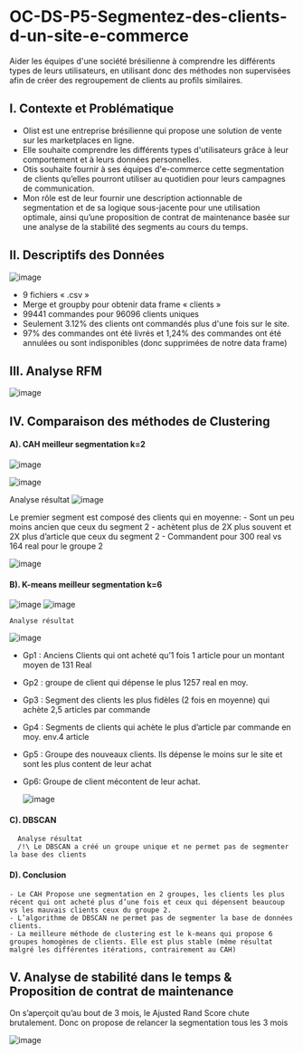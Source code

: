 # OC-DS-P5-Segmentez-des-clients-d-un-site-e-commerce
Aider les équipes d'une société brésilienne à comprendre les différents types de leurs utilisateurs, en utilisant donc des méthodes non supervisées afin de créer des regroupement de clients au profils similaires.

## I. Contexte et Problématique
  - Olist est une entreprise brésilienne qui propose une solution de vente sur les marketplaces en ligne.
  - Elle souhaite comprendre les différents types d'utilisateurs grâce à leur comportement et à leurs données personnelles.
  - Otis souhaite fournir à ses équipes d'e-commerce cette segmentation de clients qu’elles pourront utiliser au quotidien pour leurs campagnes de communication.
  - Mon rôle est de leur fournir une description actionnable de segmentation et de sa logique sous-jacente pour une utilisation optimale, ainsi qu’une proposition de contrat de maintenance basée sur une analyse de la stabilité des segments au cours du temps. 

## II. Descriptifs des Données
![image](https://github.com/kevin-EK/OC-DS-P5-Segmentez-des-clients-d-un-site-e-commerce/assets/69479292/e2d51a70-78b7-41c5-a480-dc01fe194928)
  - 9 fichiers « .csv »
  - Merge et groupby pour obtenir data frame « clients »
  - 99441 commandes pour 96096 clients uniques
  - Seulement 3.12% des clients ont commandés plus d'une fois sur le site.
  - 97% des commandes ont été livrés et 1,24% des commandes ont été annulées ou sont indisponibles (donc supprimées de notre data frame)


## III. Analyse RFM
![image](https://github.com/kevin-EK/OC-DS-P5-Segmentez-des-clients-d-un-site-e-commerce/assets/69479292/df0fdfb8-492e-43c8-8284-7d5ec37b7b96)

## IV. Comparaison des méthodes de Clustering
  #### A). CAH meilleur segmentation k=2
  
![image](https://github.com/kevin-EK/OC-DS-P5-Segmentez-des-clients-d-un-site-e-commerce/assets/69479292/a7491fe5-755b-460c-b974-ed2ac477bcdb)
       
![image](https://github.com/kevin-EK/OC-DS-P5-Segmentez-des-clients-d-un-site-e-commerce/assets/69479292/32d86541-3e92-4a69-aab9-837d43811438)

  Analyse résultat
  ![image](https://github.com/kevin-EK/OC-DS-P5-Segmentez-des-clients-d-un-site-e-commerce/assets/69479292/4eb115b9-9f48-4896-a328-90e66d7b73e0)

  Le premier segment est composé des clients qui en moyenne:
    - Sont un peu moins ancien que ceux du segment 2
    - achètent plus de 2X plus souvent et 2X plus d’article que ceux du segment 2
    - Commandent pour 300 real vs 164 real pour le groupe 2

![image](https://github.com/kevin-EK/OC-DS-P5-Segmentez-des-clients-d-un-site-e-commerce/assets/69479292/719733d2-f618-476b-bc89-873d8a93e3fe)

    
  #### B). K-means meilleur segmentation k=6
  ![image](https://github.com/kevin-EK/OC-DS-P5-Segmentez-des-clients-d-un-site-e-commerce/assets/69479292/fb9ec90e-c873-45df-95d7-1b297c8e6e36)
  ![image](https://github.com/kevin-EK/OC-DS-P5-Segmentez-des-clients-d-un-site-e-commerce/assets/69479292/2e80d3c2-a74a-4d73-a069-3953f3981efb)
    
    Analyse résultat
    
![image](https://github.com/kevin-EK/OC-DS-P5-Segmentez-des-clients-d-un-site-e-commerce/assets/69479292/f6024b7d-343d-4e95-9da0-23a5e59524b6)

  - Gp1 : Anciens Clients qui ont acheté qu’1 fois 1 article pour un montant moyen de 131 Real 
  - Gp2 : groupe de client qui dépense le plus 1257 real en moy.
  - Gp3 : Segment des clients les plus fidèles (2 fois en moyenne) qui achète 2,5 articles par commande
  - Gp4 : Segments de clients qui achète le plus d’article  par commande en moy. env.4 article
  - Gp5 :  Groupe des nouveaux clients. Ils dépense le moins sur le site et sont les plus content de leur achat
  - Gp6: Groupe de client mécontent de leur achat.

    ![image](https://github.com/kevin-EK/OC-DS-P5-Segmentez-des-clients-d-un-site-e-commerce/assets/69479292/1d7727ee-520f-46b2-875c-76794c0749ed)

  #### C). DBSCAN 
      Analyse résultat
      /!\ Le DBSCAN a créé un groupe unique et ne permet pas de segmenter la base des clients

  #### D). Conclusion 
    - Le CAH Propose une segmentation en 2 groupes, les clients les plus récent qui ont acheté plus d’une fois et ceux qui dépensent beaucoup vs les mauvais clients ceux du groupe 2.
    - L’algorithme de DBSCAN ne permet pas de segmenter la base de données clients.
    - La meilleure méthode de clustering est le k-means qui propose 6 groupes homogènes de clients. Elle est plus stable (même résultat malgré les différentes itérations, contrairement au CAH)

## V. Analyse de stabilité dans le temps & Proposition de contrat de maintenance
  On s’aperçoit qu’au bout de 3 mois, le Ajusted Rand Score chute brutalement.
  Donc on propose de relancer la segmentation tous les 3 mois

  ![image](https://github.com/kevin-EK/OC-DS-P5-Segmentez-des-clients-d-un-site-e-commerce/assets/69479292/8f6435d3-d1c4-4da7-ae79-f8b358ce5f68)






